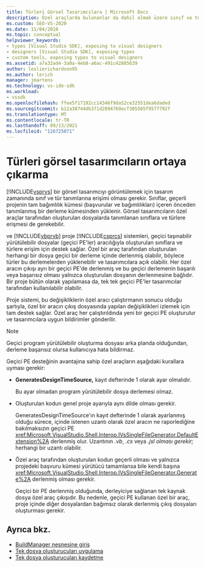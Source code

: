 ```yaml
---
title: Türleri Görsel Tasarımcılara | Microsoft Docs
description: Özel araçlarda bulunanlar da dahil olmak üzere sınıf ve tür tanımlarını nasıl Visual Studio görsel tasarımcıların kullanmalarına yardımcı olabilir.
ms.custom: SEO-VS-2020
ms.date: 11/04/2016
ms.topic: conceptual
helpviewer_keywords:
- types [Visual Studio SDK], exposing to visual designers
- designers [Visual Studio SDK], exposing types
- custom tools, exposing types to visual designers
ms.assetid: a7a32ad4-3a0a-4eb8-a6ac-491c42885639
author: leslierichardson95
ms.author: lerich
manager: jmartens
ms.technology: vs-ide-sdk
ms.workload:
- vssdk
ms.openlocfilehash: ffee5f17192cc14346f9da52ce32551dea6daded
ms.sourcegitcommit: b12a38744db371d2894769ecf305585f9577792f
ms.translationtype: MT
ms.contentlocale: tr-TR
ms.lasthandoff: 09/13/2021
ms.locfileid: "126725071"
---
```

# <a name="expose-types-to-visual-designers"></a>Türleri görsel tasarımcıların ortaya çıkarma
[!INCLUDE[vsprvs](../../code-quality/includes/vsprvs_md.md)] bir görsel tasarımcıyı görüntülemek için tasarım zamanında sınıf ve tür tanımlarına erişimi olması gerekir. Sınıflar, geçerli projenin tam bağımlılık kümesi (başvurular ve bağımlılıkları) içeren önceden tanımlanmış bir derleme kümesinden yüklenir. Görsel tasarımcıların özel araçlar tarafından oluşturulan dosyalarda tanımlanan sınıflara ve türlere erişmesi de gerekebilir.

 ve [!INCLUDE[vbprvb](../../code-quality/includes/vbprvb_md.md)] proje [!INCLUDE[csprcs](../../data-tools/includes/csprcs_md.md)] sistemleri, geçici taşınabilir yürütülebilir dosyalar (geçici PE'ler) aracılığıyla oluşturulan sınıflara ve türlere erişim için destek sağlar. Özel bir araç tarafından oluşturulan herhangi bir dosya geçici bir derleme içinde derlenmiş olabilir, böylece türler bu derlemelerden yüklenebilir ve tasarımcılara açık olabilir. Her özel aracın çıkışı ayrı bir geçici PE'de derlenmiş ve bu geçici derlemenin başarılı veya başarısız olması yalnızca oluşturulan dosyanın derlenmesine bağlıdır. Bir proje bütün olarak yapılamasa da, tek tek geçici PE'ler tasarımcılar tarafından kullanılabilir olabilir.

 Proje sistemi, bu değişikliklerin özel aracı çalıştırmanın sonucu olduğu şartıyla, özel bir aracın çıkış dosyasında yapılan değişiklikleri izlemek için tam destek sağlar. Özel araç her çalıştırıldında yeni bir geçici PE oluşturulur ve tasarımcılara uygun bildirimler gönderilir.

> [!NOTE]
> Geçici program yürütülebilir oluşturma dosyası arka planda olduğundan, derleme başarısız olursa kullanıcıya hata bildirmaz.

 Geçici PE desteğinin avantajına sahip özel araçların aşağıdaki kurallara uyması gerekir:

- **GeneratesDesignTimeSource,** kayıt defterinde 1 olarak ayar olmalıdır.

     Bu ayar olmadan program yürütülebilir dosya derlemesi olmaz.

- Oluşturulan kodun genel proje ayarıyla aynı dilde olması gerekir.

     GeneratesDesignTimeSource'ın kayıt defterinde 1 olarak ayarlanmış olduğu sürece, içinde istenen uzantı olarak özel aracın ne raporlediğine bakılmaksızın geçici PE <xref:Microsoft.VisualStudio.Shell.Interop.IVsSingleFileGenerator.DefaultExtension%2A> derlenmiş olur.  Uzantının *.vb*, *.cs* veya *.jsl olması gerekir;* herhangi bir uzantı olabilir.

- Özel araç tarafından oluşturulan kodun geçerli olması ve yalnızca projedeki başvuru kümesi yürütücü tamamlansa bile kendi başına <xref:Microsoft.VisualStudio.Shell.Interop.IVsSingleFileGenerator.Generate%2A> derlenmiş olması gerekir.

     Geçici bir PE derlenmiş olduğunda, derleyiciye sağlanan tek kaynak dosya özel araç çıkışıdır. Bu nedenle, geçici PE kullanan özel bir araç, proje içinde diğer dosyalardan bağımsız olarak derlenmiş çıkış dosyaları oluşturması gerekir.

## <a name="see-also"></a>Ayrıca bkz.
- [BuildManager nesnesine giriş](/previous-versions/8f9kffa8(v=vs.140))
- [Tek dosya oluşturucuları uygulama](../../extensibility/internals/implementing-single-file-generators.md)
- [Tek dosya oluşturucuları kaydetme](../../extensibility/internals/registering-single-file-generators.md)